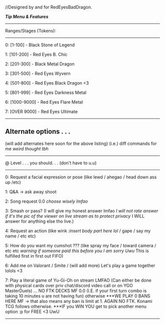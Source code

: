 //Designed by and for RedEyesBadDragon.

*********Tip Menu & Features*********
__________________________
Ranges/Stages (Tokens):
__________________________
0: [1-100]     - Black Stone of Legend 

1: [101-200]   - Red Eyes B. Chic

2: [201-300]   - Black Metal Dragon

3: [301-500]   - Red Eyes Wyvern

4: [501-800]   - Red Eyes Black Dragon <3

5: [801-999]   - Red Eyes Darkness Metal

6: [1000-9000] - Red Eyes Flare Metal 

7: [OVER 9000] - Red Eyes Ultimate

--------------------------------
Alternate options . . . 
--------------------------------
(will add alternates here soon for the above listing) 
(i.e.) diff commands for me *weird thought tbh*

____________________
@ Level . . .  you should. . . (don't have to u.u)
____________________
0:  Request a facial expression or pose (like lewd / ahegao / head down ass up /etc) 

1:  Q&A -> ask away shoot 

2:  Song request 0.0 *choose wisely lmfao*

3:  Smash or pass? (I will give my honest answer lmfao *I will not rate answer if it's the pic of the viewer on live stream as to protect privacy* I WILL answer for anything else tho live.)

4:  Request an action (like wink :*insert body part here lol* / gape / say my name / etc etc) 

5:  How do you want my cumshot ??? (like spray my face / toward camera / etc etc *warning if someone paid this before you I am sorry Uwu* This is fulfilled first in first out FIFO)  

6: Add me on Valorant / Smite / (will add more)
Let's play a game together lolols <3 

7: Play a literal game of Yu-Gi-Oh on stream LMFAO
(Can either be done with physical cards over priv chat/discord video call 
or on YGO MasterDuels)
... NO FTK DECKS MF 0.0  (I.E. if your first turn combo is taking 10 minutes u are not having fun)
otherwise
***WE PLAY 0 BANS HERE MF -> that also means 
any ban is limit at 1. AGAIN NO FTK. Konami TCG follows otherwise.
***IF you WIN YOU get to pick another 
menu option :p for FREE <3 UwU
**************************************************
